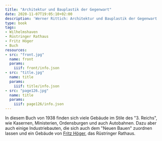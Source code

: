 ```yaml
---
title: "Architektur und Bauplastik der Gegenwart"
date: 2020-11-07T19:05:10+02:00
description: 'Werner Rittich: Architektur und Bauplastik der Gegenwart. Rembrandt-Verlag, Berlin 1938. <a class="worldcat" href="http://www.worldcat.org/oclc/257425774">&nbsp;</a>'
type: book
tags:
- Wilhelmshaven
- Rüstringer Rathaus
- Fritz Höger
- Buch
resources:
- src: "front.jpg"
  name: front
  params:
    iiif: front/info.json
- src: "title.jpg"
  name: title
  params:
    iiif: title/info.json
- src: "page126.jpg"
  name: title
  params:
    iiif: page126/info.json
---
```


In diesem Buch von 1938 finden sich viele Gebäude im Stile des "3. Reichs", wie Kasernen, Ministerien, Ordensburgen und auch Autobahnen. Dazu aber auch einige Industriebauten, die sich auch dem "Neuen Bauen" zuordnen lassen und ein Gebäude von [Fritz Höger](https://de.wikipedia.org/wiki/Fritz_H%C3%B6ger), das Rüstringer Rathaus.

<!--more-->
